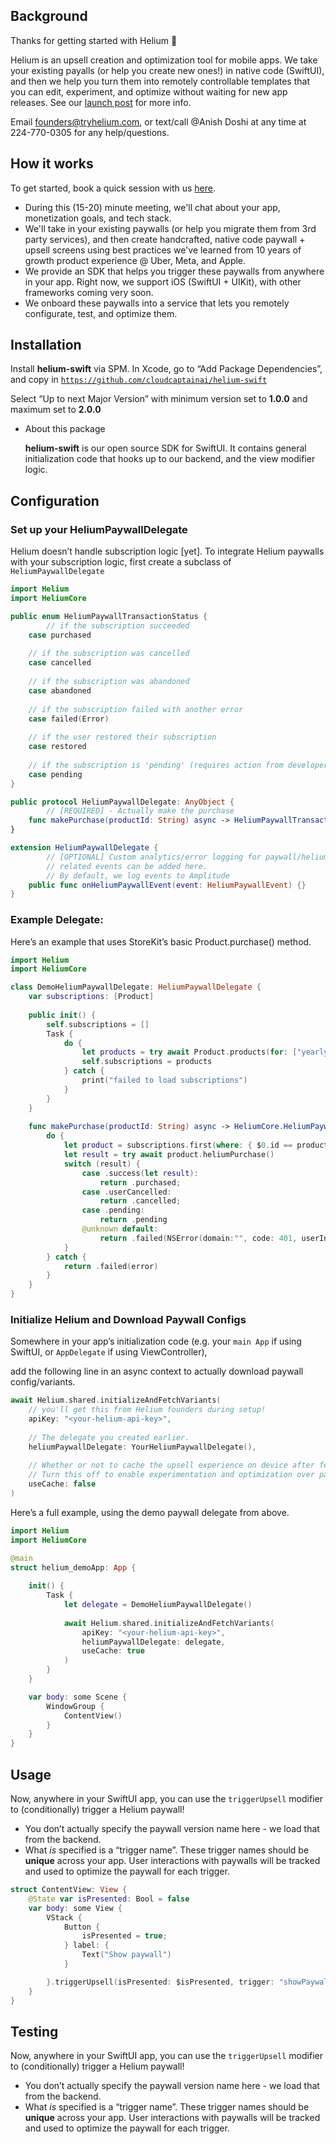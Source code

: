 ## **Background**

Thanks for getting started with Helium 🎈

Helium is an upsell creation and optimization tool for mobile apps. We take your existing payalls (or help you create new ones!) in native code (SwiftUI),
and then we help you turn them into remotely controllable templates that you can edit, experiment, and optimize without waiting
for new app releases. See our [launch post](https://www.ycombinator.com/launches/LXq-helium-improve-your-paywall-at-the-speed-of-thought) for more info.

Email founders@tryhelium.com, or text/call @Anish Doshi at any time at 224-770-0305 for any help/questions.


## **How it works**

To get started, book a quick session with us [here](cal.com/anishdoshi/chat). 

- During this (15-20) minute meeting, we'll chat about your app, monetization goals, and tech stack.
- We'll take in your existing paywalls (or help you migrate them from 3rd party services), and then create handcrafted, native code paywall + upsell screens using best practices we've learned from 10 years of growth product experience @ Uber, Meta, and Apple.
- We provide an SDK that helps you trigger these paywalls from anywhere in your app. Right now, we support iOS (SwiftUI + UIKit), with other frameworks coming very soon.
- We onboard these paywalls into a service that lets you remotely configurate, test, and optimize them. 

## **Installation**

Install **helium-swift** via SPM. In Xcode, go to “Add Package Dependencies”, and copy in [`https://github.com/cloudcaptainai/helium-swift`](https://github.com/cloudcaptainai/helium-swift)

Select “Up to next Major Version” with minimum version set to **1.0.0** and maximum set to **2.0.0**

- About this package
    
    **helium-swift** is our open source SDK for SwiftUI. It contains general initialization code that hooks up to our backend, and the view modifier logic.
    

## Configuration

### Set up your HeliumPaywallDelegate

Helium doesn’t handle subscription logic [yet]. To integrate Helium paywalls with your subscription logic, first create a subclass of `HeliumPaywallDelegate` 

```swift
import Helium
import HeliumCore

public enum HeliumPaywallTransactionStatus {
		// if the subscription succeeded
    case purchased
    
    // if the subscription was cancelled
    case cancelled
    
    // if the subscription was abandoned
    case abandoned
    
    // if the subscription failed with another error
    case failed(Error)
    
    // if the user restored their subscription
    case restored
    
    // if the subscription is 'pending' (requires action from developer)
    case pending
}

public protocol HeliumPaywallDelegate: AnyObject {
		// [REQUIRED] - Actually make the purchase 
    func makePurchase(productId: String) async -> HeliumPaywallTransactionStatus
}

extension HeliumPaywallDelegate {
		// [OPTIONAL] Custom analytics/error logging for paywall/helium
		// related events can be added here. 
		// By default, we log events to Amplitude
    public func onHeliumPaywallEvent(event: HeliumPaywallEvent) {}
} 
```

### Example Delegate:

Here’s an example that uses StoreKit’s basic Product.purchase() method.

```swift
import Helium
import HeliumCore

class DemoHeliumPaywallDelegate: HeliumPaywallDelegate {
    var subscriptions: [Product]
    
    public init() {
        self.subscriptions = []
        Task {
            do {
                let products = try await Product.products(for: ["yearly_sub_subscription", "monthly_sub_id"])
                self.subscriptions = products
            } catch {
                print("failed to load subscriptions")
            }
        }
    }
    
    func makePurchase(productId: String) async -> HeliumCore.HeliumPaywallTransactionStatus {
        do {
            let product = subscriptions.first(where: { $0.id == productId })!
            let result = try await product.heliumPurchase()
            switch (result) {
                case .success(let result):
                    return .purchased;
                case .userCancelled:
                    return .cancelled;
                case .pending:
                    return .pending
                @unknown default:
                    return .failed(NSError(domain:"", code: 401, userInfo:[ NSLocalizedDescriptionKey: "Unknown error making purchase"]))
            }
        } catch {
            return .failed(error)
        }
    }
}

```

### Initialize Helium and Download Paywall Configs

Somewhere in your app’s initialization code (e.g. your `main App` if using SwiftUI, or `AppDelegate` if using ViewController),

add the following line in an async context to actually download paywall config/variants.

```swift
await Helium.shared.initializeAndFetchVariants(
	// you'll get this from Helium founders during setup!
    apiKey: "<your-helium-api-key>",
        
    // The delegate you created earlier.
    heliumPaywallDelegate: YourHeliumPaywallDelegate(),
    
    // Whether or not to cache the upsell experience on device after fetching it.
    // Turn this off to enable experimentation and optimization over paywalls.
    useCache: false
)
```

Here’s a full example, using the demo paywall delegate from above.

```swift
import Helium
import HeliumCore

@main
struct helium_demoApp: App {
    
    init() {
        Task {
            let delegate = DemoHeliumPaywallDelegate()
            
            await Helium.shared.initializeAndFetchVariants(
                apiKey: "<your-helium-api-key>",
                heliumPaywallDelegate: delegate,
                useCache: true
            )
        }
    }

    var body: some Scene {
        WindowGroup {
            ContentView()
        }
    }
}
```

## Usage

Now, anywhere in your SwiftUI app, you can use the `triggerUpsell` modifier to (conditionally) trigger a Helium paywall!

- You don’t actually specify the paywall version name here - we load that from the backend.
- What *is* specified is a “trigger name”. These trigger names should be **unique** across your app. User interactions with paywalls will be tracked and used to optimize the paywall for each trigger.

```swift
struct ContentView: View {
    @State var isPresented: Bool = false
    var body: some View {
        VStack {
            Button {
                isPresented = true;
            } label: {
                Text("Show paywall")
            }

        }.triggerUpsell(isPresented: $isPresented, trigger: "showPaywallPress")
    }
}
```

## Testing

Now, anywhere in your SwiftUI app, you can use the `triggerUpsell` modifier to (conditionally) trigger a Helium paywall!

- You don’t actually specify the paywall version name here - we load that from the backend.
- What *is* specified is a “trigger name”. These trigger names should be **unique** across your app. User interactions with paywalls will be tracked and used to optimize the paywall for each trigger.
